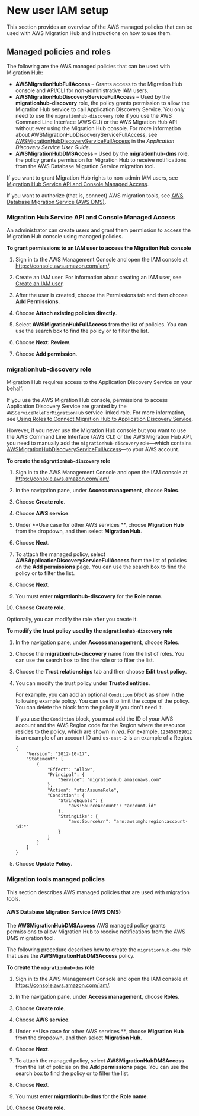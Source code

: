 # New user IAM setup<a name="new-customer-setup"></a>

This section provides an overview of the AWS managed policies that can be used with AWS Migration Hub and instructions on how to use them\.

## Managed policies and roles<a name="required-managed-policies"></a>

The following are the AWS managed policies that can be used with Migration Hub:
+ **AWSMigrationHubFullAccess** – Grants access to the Migration Hub console and API/CLI for non\-administrative IAM users\.
+ **AWSMigrationHubDiscoveryServiceFullAccess** – Used by the **migrationhub\-discovery** role, the policy grants permission to allow the Migration Hub service to call Application Discovery Service\. You only need to use the `migrationhub-discovery` role if you use the AWS Command Line Interface \(AWS CLI\) or the AWS Migration Hub API without ever using the Migration Hub console\. For more information about AWSMigrationHubDiscoveryServiceFullAccess, see [AWSMigrationHubDiscoveryServiceFullAccess](https://docs.aws.amazon.com/application-discovery/latest/userguide/security-iam-awsmanpol.html#security-iam-awsmanpol-AWSApplicationDiscoveryServiceFullAccess) in the *Application Discovery Service User Guide*\. 
+ **AWSMigrationHubDMSAccess** – Used by the **migrationhub\-dms** role, the policy grants permission for Migration Hub to receive notifications from the AWS Database Migration Service migration tool\.

If you want to grant Migration Hub rights to non\-admin IAM users, see [Migration Hub Service API and Console Managed Access](#api-console-access-managed)\.

If you want to authorize \(that is, connect\) AWS migration tools, see [AWS Database Migration Service \(AWS DMS\)](#dms-managed)\.

### Migration Hub Service API and Console Managed Access<a name="api-console-access-managed"></a>

An administrator can create users and grant them permission to access the Migration Hub console using managed policies\.

**To grant permissions to an IAM user to access the Migration Hub console**

1. Sign in to the AWS Management Console and open the IAM console at [https://console\.aws\.amazon\.com/iam/](https://console.aws.amazon.com/iam/)\.

1. Create an IAM user\. For information about creating an IAM user, see [Create an IAM user](setting-up.md#setting-up-iam)\.

1. After the user is created, choose the Permissions tab and then choose **Add Permissions**\. 

1. Choose **Attach existing policies directly**\. 

1. Select **AWSMigrationHubFullAccess** from the list of policies\. You can use the search box to find the policy or to filter the list\.

1. Choose **Next: Review**\.

1. Choose **Add permission**\.

### migrationhub\-discovery role<a name="adscaller-role-managed"></a>

Migration Hub requires access to the Application Discovery Service on your behalf\. 

If you use the AWS Migration Hub console, permissions to access Application Discovery Service are granted by the `AWSServiceRoleForMigrationHub` service linked role\. For more information, see [Using Roles to Connect Migration Hub to Application Discovery Service](using-service-linked-roles-discovery-service-role.md)\.

However, if you never use the Migration Hub console but you want to use the AWS Command Line Interface \(AWS CLI\) or the AWS Migration Hub API, you need to manually add the `migrationhub-discovery` role—which contains [AWSMigrationHubDiscoveryServiceFullAccess](https://docs.aws.amazon.com/application-discovery/latest/userguide/security-iam-awsmanpol.html#security-iam-awsmanpol-AWSApplicationDiscoveryServiceFullAccess)—to your AWS account\.

**To create the `migrationhub-discovery` role**

1. Sign in to the AWS Management Console and open the IAM console at [https://console\.aws\.amazon\.com/iam/](https://console.aws.amazon.com/iam/)\.

1. In the navigation pane, under **Access management**, choose **Roles**\.

1. Choose **Create role**\.

1. Choose **AWS service**\.

1. Under **Use case for other AWS services **, choose **Migration Hub** from the dropdown, and then select **Migration Hub**\.

1. Choose **Next**\.

1. To attach the managed policy, select **AWSApplicationDiscoveryServiceFullAccess** from the list of policies on the **Add permissions** page\. You can use the search box to find the policy or to filter the list\.

1. Choose **Next**\.

1. You must enter **migrationhub\-discovery** for the **Role name**\. 

1. Choose **Create role**\.

Optionally, you can modify the role after you create it\.

**To modify the trust policy used by the `migrationhub-discovery` role**

1. In the navigation pane, under **Access management**, choose **Roles**\.

1. Choose the **migrationhub\-discovery** name from the list of roles\. You can use the search box to find the role or to filter the list\.

1. Choose the **Trust relationships** tab and then choose **Edit trust policy**\.

1. You can modify the trust policy under **Trusted entities**\. 

   For example, you can add an optional `Condition` *block* as show in the following example policy\. You can use it to limit the scope of the policy\. You can delete the block from the policy if you don't need it\.

   If you use the `Condition` block, you must add the ID of your AWS account and the AWS Region code for the Region where the resource resides to the policy, which are shown in *red*\. For example, `123456789012` is an example of an account ID and `us-east-2` is an example of a Region\.

   ```
   {
       "Version": "2012-10-17",
       "Statement": [
           {
               "Effect": "Allow",
               "Principal": {
                   "Service": "migrationhub.amazonaws.com"
               },
               "Action": "sts:AssumeRole",
               "Condition": {
                   "StringEquals": {
                       "aws:SourceAccount": "account-id"
                   },
                   "StringLike": {
                       "aws:SourceArn": "arn:aws:mgh:region:account-id:*"
                   }
               }
           }
       ]
   }
   ```

1. Choose **Update Policy**\.

### Migration tools managed policies<a name="migration-tools-managed"></a>

This section describes AWS managed policies that are used with migration tools\.

#### AWS Database Migration Service \(AWS DMS\)<a name="dms-managed"></a>

The **AWSMigrationHubDMSAccess** AWS managed policy grants permissions to allow Migration Hub to receive notifications from the AWS DMS migration tool\.

The following procedure describes how to create the `migrationhub-dms` role that uses the **AWSMigrationHubDMSAccess** policy\.

**To create the `migrationhub-dms` role**

1. Sign in to the AWS Management Console and open the IAM console at [https://console\.aws\.amazon\.com/iam/](https://console.aws.amazon.com/iam/)\.

1. In the navigation pane, under **Access management**, choose **Roles**\.

1. Choose **Create role**\.

1. Choose **AWS service**\.

1. Under **Use case for other AWS services **, choose **Migration Hub** from the dropdown, and then select **Migration Hub**\.

1. Choose **Next**\.

1. To attach the managed policy, select **AWSMigrationHubDMSAccess** from the list of policies on the **Add permissions** page\. You can use the search box to find the policy or to filter the list\.

1. Choose **Next**\.

1. You must enter **migrationhub\-dms** for the **Role name**\. 

1. Choose **Create role**\.